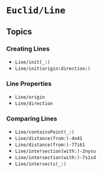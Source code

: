 # ``Euclid/Line``

## Topics 

### Creating Lines

- ``Line/init(_:)``
- ``Line/init(origin:direction:)``

### Line Properties

- ``Line/origin``
- ``Line/direction``

### Comparing Lines

- ``Line/containsPoint(_:)``
- ``Line/distance(from:)-4o41``
- ``Line/distance(from:)-77i61``
- ``Line/intersection(with:)-2nysu``
- ``Line/intersection(with:)-7s1sd``
- ``Line/intersects(_:)``
